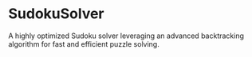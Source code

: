 # SudokuSolver
A highly optimized Sudoku solver leveraging an advanced backtracking algorithm for fast and efficient puzzle solving.
